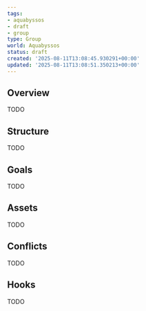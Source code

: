```yaml
---
tags:
- aquabyssos
- draft
- group
type: Group
world: Aquabyssos
status: draft
created: '2025-08-11T13:08:45.930291+00:00'
updated: '2025-08-11T13:08:51.350213+00:00'
---
```



## Overview

TODO
## Structure

TODO
## Goals

TODO
## Assets

TODO
## Conflicts

TODO
## Hooks

TODO
